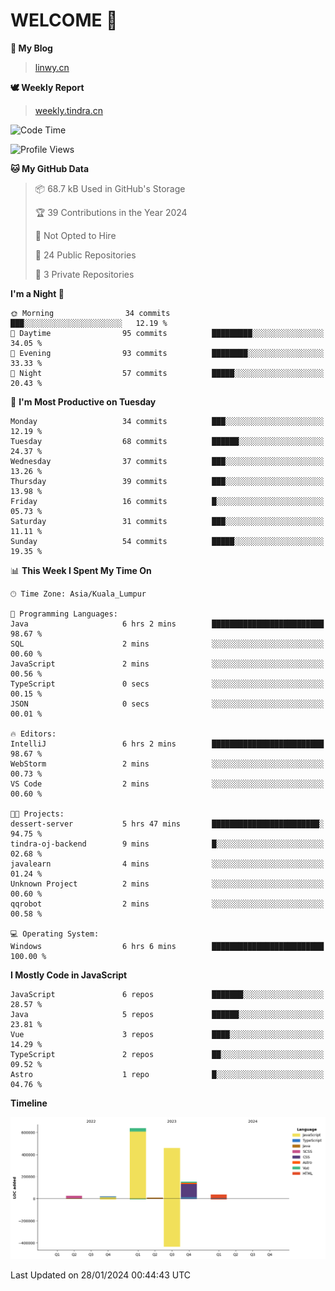 # WELCOME 👋

**🐶 My Blog**
> [linwy.cn](linwy.cn)

**🕊️ Weekly Report**
> [weekly.tindra.cn](weekly.tindra.cn)
<!--START_SECTION:waka-->
![Code Time](http://img.shields.io/badge/Code%20Time-802%20hrs%205%20mins-blue)

![Profile Views](http://img.shields.io/badge/Profile%20Views-0-blue)

**🐱 My GitHub Data** 

> 📦 68.7 kB Used in GitHub's Storage 
 > 
> 🏆 39 Contributions in the Year 2024
 > 
> 🚫 Not Opted to Hire
 > 
> 📜 24 Public Repositories 
 > 
> 🔑 3 Private Repositories 
 > 
**I'm a Night 🦉** 

```text
🌞 Morning                34 commits          ███░░░░░░░░░░░░░░░░░░░░░░   12.19 % 
🌆 Daytime                95 commits          █████████░░░░░░░░░░░░░░░░   34.05 % 
🌃 Evening                93 commits          ████████░░░░░░░░░░░░░░░░░   33.33 % 
🌙 Night                  57 commits          █████░░░░░░░░░░░░░░░░░░░░   20.43 % 
```
📅 **I'm Most Productive on Tuesday** 

```text
Monday                   34 commits          ███░░░░░░░░░░░░░░░░░░░░░░   12.19 % 
Tuesday                  68 commits          ██████░░░░░░░░░░░░░░░░░░░   24.37 % 
Wednesday                37 commits          ███░░░░░░░░░░░░░░░░░░░░░░   13.26 % 
Thursday                 39 commits          ███░░░░░░░░░░░░░░░░░░░░░░   13.98 % 
Friday                   16 commits          █░░░░░░░░░░░░░░░░░░░░░░░░   05.73 % 
Saturday                 31 commits          ███░░░░░░░░░░░░░░░░░░░░░░   11.11 % 
Sunday                   54 commits          █████░░░░░░░░░░░░░░░░░░░░   19.35 % 
```


📊 **This Week I Spent My Time On** 

```text
🕑︎ Time Zone: Asia/Kuala_Lumpur

💬 Programming Languages: 
Java                     6 hrs 2 mins        █████████████████████████   98.67 % 
SQL                      2 mins              ░░░░░░░░░░░░░░░░░░░░░░░░░   00.60 % 
JavaScript               2 mins              ░░░░░░░░░░░░░░░░░░░░░░░░░   00.56 % 
TypeScript               0 secs              ░░░░░░░░░░░░░░░░░░░░░░░░░   00.15 % 
JSON                     0 secs              ░░░░░░░░░░░░░░░░░░░░░░░░░   00.01 % 

🔥 Editors: 
IntelliJ                 6 hrs 2 mins        █████████████████████████   98.67 % 
WebStorm                 2 mins              ░░░░░░░░░░░░░░░░░░░░░░░░░   00.73 % 
VS Code                  2 mins              ░░░░░░░░░░░░░░░░░░░░░░░░░   00.60 % 

🐱‍💻 Projects: 
dessert-server           5 hrs 47 mins       ████████████████████████░   94.75 % 
tindra-oj-backend        9 mins              █░░░░░░░░░░░░░░░░░░░░░░░░   02.68 % 
javalearn                4 mins              ░░░░░░░░░░░░░░░░░░░░░░░░░   01.24 % 
Unknown Project          2 mins              ░░░░░░░░░░░░░░░░░░░░░░░░░   00.60 % 
qqrobot                  2 mins              ░░░░░░░░░░░░░░░░░░░░░░░░░   00.58 % 

💻 Operating System: 
Windows                  6 hrs 6 mins        █████████████████████████   100.00 % 
```

**I Mostly Code in JavaScript** 

```text
JavaScript               6 repos             ███████░░░░░░░░░░░░░░░░░░   28.57 % 
Java                     5 repos             ██████░░░░░░░░░░░░░░░░░░░   23.81 % 
Vue                      3 repos             ████░░░░░░░░░░░░░░░░░░░░░   14.29 % 
TypeScript               2 repos             ██░░░░░░░░░░░░░░░░░░░░░░░   09.52 % 
Astro                    1 repo              █░░░░░░░░░░░░░░░░░░░░░░░░   04.76 % 
```



**Timeline**

![Lines of Code chart](https://raw.githubusercontent.com/rieraa/rieraa/main/assets/bar_graph.png)


 Last Updated on 28/01/2024 00:44:43 UTC
<!--END_SECTION:waka-->
